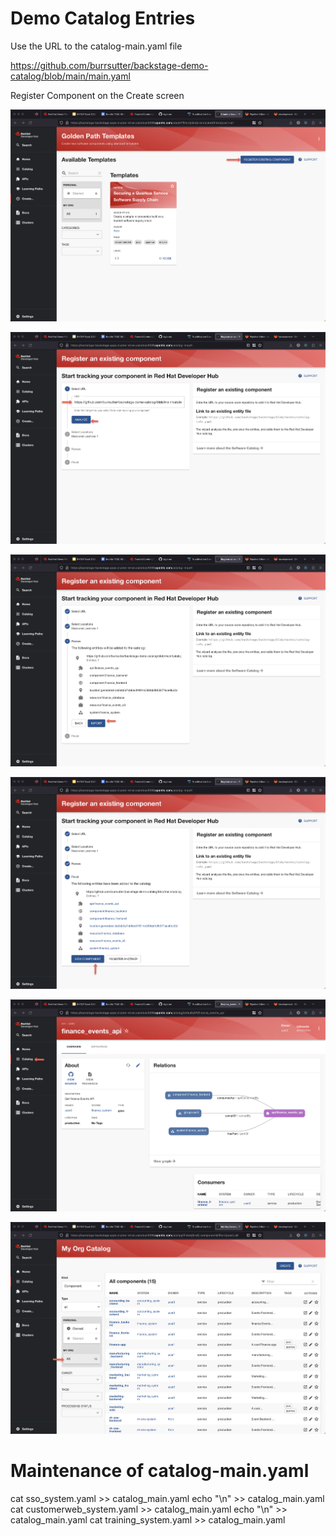 # Demo Catalog Entries

Use the URL to the catalog-main.yaml file 

https://github.com/burrsutter/backstage-demo-catalog/blob/main/main.yaml


Register Component on the Create screen 

![0](/images/register-0.png)

![1](/images/register-1.png)

![2](/images/register-2.png)

![3](/images/register-3.png)

![4](/images/register-4.png)

![5](/images/register-5.png)

# Maintenance of catalog-main.yaml

cat sso_system.yaml >> catalog_main.yaml
echo "\n" >> catalog_main.yaml
cat customerweb_system.yaml >> catalog_main.yaml
echo "\n" >> catalog_main.yaml
cat training_system.yaml >> catalog_main.yaml